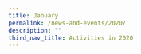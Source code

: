 ```yaml
---
title: January
permalink: /news-and-events/2020/
description: ""
third_nav_title: Activities in 2020
---
```



